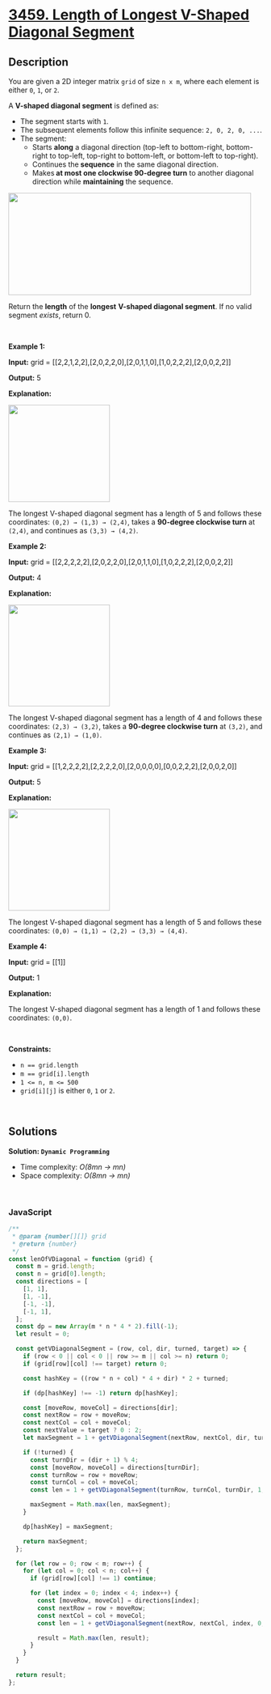# [3459. Length of Longest V-Shaped Diagonal Segment](https://leetcode.com/problems/length-of-longest-v-shaped-diagonal-segment)

## Description

<div class="elfjS" data-track-load="description_content"><p>You are given a 2D integer matrix <code>grid</code> of size <code>n x m</code>, where each element is either <code>0</code>, <code>1</code>, or <code>2</code>.</p>

<p>A <strong>V-shaped diagonal segment</strong> is defined as:</p>

<ul>
	<li>The segment starts with <code>1</code>.</li>
	<li>The subsequent elements follow this infinite sequence: <code>2, 0, 2, 0, ...</code>.</li>
	<li>The segment:
	<ul>
		<li>Starts <strong>along</strong> a diagonal direction (top-left to bottom-right, bottom-right to top-left, top-right to bottom-left, or bottom-left to top-right).</li>
		<li>Continues the<strong> sequence</strong> in the same diagonal direction.</li>
		<li>Makes<strong> at most one clockwise 90-degree</strong><strong> turn</strong> to another diagonal direction while <strong>maintaining</strong> the sequence.</li>
	</ul>
	</li>
</ul>

<p><img alt="" src="https://assets.leetcode.com/uploads/2025/01/11/length_of_longest3.jpg" style="width: 481px; height: 202px;"></p>

<p>Return the <strong>length</strong> of the <strong>longest</strong> <strong>V-shaped diagonal segment</strong>. If no valid segment <em>exists</em>, return 0.</p>

<p>&nbsp;</p>
<p><strong class="example">Example 1:</strong></p>

<div class="example-block">
<p><strong>Input:</strong> <span class="example-io">grid = [[2,2,1,2,2],[2,0,2,2,0],[2,0,1,1,0],[1,0,2,2,2],[2,0,0,2,2]]</span></p>

<p><strong>Output:</strong> <span class="example-io">5</span></p>

<p><strong>Explanation:</strong></p>

<p><img alt="" src="https://assets.leetcode.com/uploads/2024/12/09/matrix_1-2.jpg" style="width: 201px; height: 192px;"></p>

<p>The longest V-shaped diagonal segment has a length of 5 and follows these coordinates: <code>(0,2) → (1,3) → (2,4)</code>, takes a <strong>90-degree clockwise turn</strong> at <code>(2,4)</code>, and continues as <code>(3,3) → (4,2)</code>.</p>
</div>

<p><strong class="example">Example 2:</strong></p>

<div class="example-block">
<p><strong>Input:</strong> <span class="example-io">grid = [[2,2,2,2,2],[2,0,2,2,0],[2,0,1,1,0],[1,0,2,2,2],[2,0,0,2,2]]</span></p>

<p><strong>Output:</strong> <span class="example-io">4</span></p>

<p><strong>Explanation:</strong></p>

<p><strong><img alt="" src="https://assets.leetcode.com/uploads/2024/12/09/matrix_2.jpg" style="width: 201px; height: 201px;"></strong></p>

<p>The longest V-shaped diagonal segment has a length of 4 and follows these coordinates: <code>(2,3) → (3,2)</code>, takes a <strong>90-degree clockwise turn</strong> at <code>(3,2)</code>, and continues as <code>(2,1) → (1,0)</code>.</p>
</div>

<p><strong class="example">Example 3:</strong></p>

<div class="example-block">
<p><strong>Input:</strong> <span class="example-io">grid = [[1,2,2,2,2],[2,2,2,2,0],[2,0,0,0,0],[0,0,2,2,2],[2,0,0,2,0]]</span></p>

<p><strong>Output:</strong> <span class="example-io">5</span></p>

<p><strong>Explanation:</strong></p>

<p><strong><img alt="" src="https://assets.leetcode.com/uploads/2024/12/09/matrix_3.jpg" style="width: 201px; height: 201px;"></strong></p>

<p>The longest V-shaped diagonal segment has a length of 5 and follows these coordinates: <code>(0,0) → (1,1) → (2,2) → (3,3) → (4,4)</code>.</p>
</div>

<p><strong class="example">Example 4:</strong></p>

<div class="example-block">
<p><strong>Input:</strong> <span class="example-io">grid = [[1]]</span></p>

<p><strong>Output:</strong> <span class="example-io">1</span></p>

<p><strong>Explanation:</strong></p>

<p>The longest V-shaped diagonal segment has a length of 1 and follows these coordinates: <code>(0,0)</code>.</p>
</div>

<p>&nbsp;</p>
<p><strong>Constraints:</strong></p>

<ul>
	<li><code>n == grid.length</code></li>
	<li><code>m == grid[i].length</code></li>
	<li><code>1 &lt;= n, m &lt;= 500</code></li>
	<li><code>grid[i][j]</code> is either <code>0</code>, <code>1</code> or <code>2</code>.</li>
</ul>
</div>

<p>&nbsp;</p>

## Solutions

**Solution: `Dynamic Programming`**

- Time complexity: <em>O(8mn -> mn)</em>
- Space complexity: <em>O(8mn -> mn)</em>

<p>&nbsp;</p>

### **JavaScript**

```js
/**
 * @param {number[][]} grid
 * @return {number}
 */
const lenOfVDiagonal = function (grid) {
  const m = grid.length;
  const n = grid[0].length;
  const directions = [
    [1, 1],
    [1, -1],
    [-1, -1],
    [-1, 1],
  ];
  const dp = new Array(m * n * 4 * 2).fill(-1);
  let result = 0;

  const getVDiagonalSegment = (row, col, dir, turned, target) => {
    if (row < 0 || col < 0 || row >= m || col >= n) return 0;
    if (grid[row][col] !== target) return 0;

    const hashKey = ((row * n + col) * 4 + dir) * 2 + turned;

    if (dp[hashKey] !== -1) return dp[hashKey];

    const [moveRow, moveCol] = directions[dir];
    const nextRow = row + moveRow;
    const nextCol = col + moveCol;
    const nextValue = target ? 0 : 2;
    let maxSegment = 1 + getVDiagonalSegment(nextRow, nextCol, dir, turned, nextValue);

    if (!turned) {
      const turnDir = (dir + 1) % 4;
      const [moveRow, moveCol] = directions[turnDir];
      const turnRow = row + moveRow;
      const turnCol = col + moveCol;
      const len = 1 + getVDiagonalSegment(turnRow, turnCol, turnDir, 1, nextValue);

      maxSegment = Math.max(len, maxSegment);
    }

    dp[hashKey] = maxSegment;

    return maxSegment;
  };

  for (let row = 0; row < m; row++) {
    for (let col = 0; col < n; col++) {
      if (grid[row][col] !== 1) continue;

      for (let index = 0; index < 4; index++) {
        const [moveRow, moveCol] = directions[index];
        const nextRow = row + moveRow;
        const nextCol = col + moveCol;
        const len = 1 + getVDiagonalSegment(nextRow, nextCol, index, 0, 2);

        result = Math.max(len, result);
      }
    }
  }

  return result;
};
```
